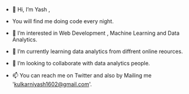 - 👋 Hi, I’m Yash , 
- You will find me doing code every night.
- 👀 I’m interested in Web Development , Machine Learning and Data Analytics.

- 🌱 I’m currently learning data analytics from diffrent online reources.
- 💞️ I’m looking to collaborate with data analytics people.
- 📫 You can reach me on Twitter and also by Mailing me 'kulkarniyash1602@gmail.com'.

<!---
Kulkarniyash7/Kulkarniyash7 is a ✨ special ✨ repository because its `README.md` (this file) appears on your GitHub profile.
You can click the Preview link to take a look at your changes.
https://github-readme-stats.vercel.app/api?username=kulkarniyash7&show_icons=true
--->


